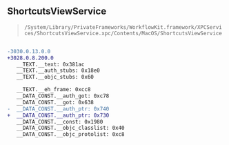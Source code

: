 ## ShortcutsViewService

> `/System/Library/PrivateFrameworks/WorkflowKit.framework/XPCServices/ShortcutsViewService.xpc/Contents/MacOS/ShortcutsViewService`

```diff

-3030.0.13.0.0
+3028.0.8.200.0
   __TEXT.__text: 0x381ac
   __TEXT.__auth_stubs: 0x18e0
   __TEXT.__objc_stubs: 0x60

   __TEXT.__eh_frame: 0xcc8
   __DATA_CONST.__auth_got: 0xc78
   __DATA_CONST.__got: 0x638
-  __DATA_CONST.__auth_ptr: 0x740
+  __DATA_CONST.__auth_ptr: 0x730
   __DATA_CONST.__const: 0x1980
   __DATA_CONST.__objc_classlist: 0x40
   __DATA_CONST.__objc_protolist: 0xc8

```
